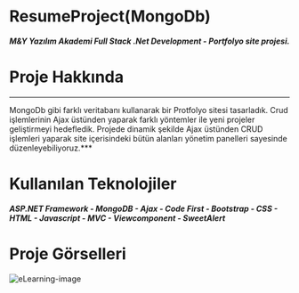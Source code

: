 # ResumeProject(MongoDb)
***M&Y Yazılım Akademi Full Stack .Net Development - Portfolyo site projesi.***

# Proje Hakkında
***
MongoDb gibi farklı veritabanı kullanarak bir Protfolyo sitesi tasarladık. Crud işlemlerinin Ajax üstünden yaparak farklı yöntemler ile yeni projeler geliştirmeyi hedefledik.
Projede dinamik şekilde Ajax üstünden CRUD işlemleri yaparak site içerisindeki bütün alanları yönetim panelleri sayesinde düzenleyebiliyoruz.***

# Kullanılan Teknolojiler
***ASP.NET Framework - MongoDB - Ajax - Code First - Bootstrap - CSS - HTML - Javascript - MVC - Viewcomponent - SweetAlert***

# Proje Görselleri
![eLearning-image](https://github.com/MertErdoganJr/TeaShopApi/assets/104645872/5f2e6327-d8af-458b-bce5-2494c470bac2)
